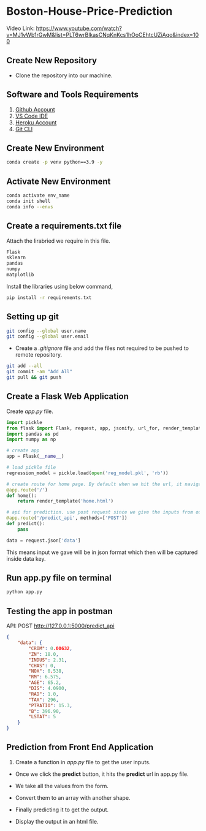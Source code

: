# Boston-House-Price-Prediction

Video Link: https://www.youtube.com/watch?v=MJ1vWb1rGwM&list=PLT6wrBlkasCNqKnKcs1hOoCEhtcUZiAqo&index=100

## Create New Repository

- Clone the repository into our machine.

## Software and Tools Requirements

1. [Github Account](https://github.com)
2. [VS Code IDE](https://code.visualstudio.com/)
3. [Heroku Account](https://heroku.com)
4. [Git CLI](https://git-scm.com/downloads)

## Create New Environment

```bash
conda create -p venv python==3.9 -y
```

## Activate New Environment

```bash
conda activate env_name
conda init shell
conda info --envs
```

## Create a requirements.txt file

Attach the lirabried we require in this file.

```txt
Flask
sklearn
pandas
numpy
matplotlib
```

Install the libraries using below command,


```bash
pip install -r requirements.txt
```

## Setting up git


```bash
git config --global user.name
git config --global user.email
```

- Create a *.gitignore* file and add the files not required to be pushed to remote repository.

```bash
git add --all
git commit -am "Add All"
git pull && git push
```

## Create a Flask Web Application

Create *app.py* file.

```py
import pickle
from flask import Flask, request, app, jsonify, url_for, render_template
import pandas as pd
import numpy as np

# create app
app = Flask(__name__)

# load pickle file
regression_model = pickle.load(open('reg_model.pkl', 'rb'))

# create route for home page. By default when we hit the url, it navigates to the home page.
@app.route('/')
def home():
    return render_template('home.html')

# api for prediction. use post request since we give the inputs from our side, 
@app.route('/predict_api', methods=['POST'])
def predict():
    pass
```

```py
data = request.json['data']
```
This means input we gave will be in json format which then will be captured inside data key.


## Run app.py file on terminal

```bash
python app.py
```

## Testing the app in postman

API: POST http://127.0.0.1:5000/predict_api

```json
{
    "data": {
        "CRIM": 0.00632,
        "ZN": 18.0,
        "INDUS": 2.31,
        "CHAS": 0,
        "NOX": 0.538,
        "RM": 6.575,
        "AGE": 65.2,
        "DIS": 4.0900,
        "RAD": 1.0,
        "TAX": 296,
        "PTRATIO": 15.3,
        "B": 396.90,
        "LSTAT": 5
    }
}
```

## Prediction from Front End Application

1. Create a function in *app.py* file to get the user inputs.

- Once we click the **predict** button, it hits the **predict** url in app.py file. 

- We take all the values from the form.

- Convert them to an array with another shape.

- Finally predicting it to get the output.

- Display the output in an html file.













